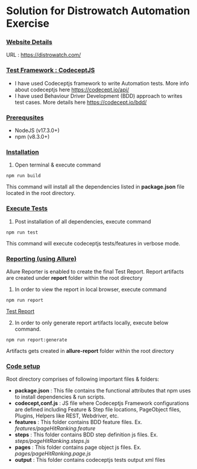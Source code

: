 # Solution for Distrowatch Automation Exercise

### <u>Website Details</u>
URL : https://distrowatch.com/

### <u>Test Framework : CodeceptJS</u>
- I have used Codeceptjs framework to write Automation tests. More info about codeceptjs here https://codecept.io/api/
- I have used Behaviour Driver Development (BDD) approach to writes test cases. More details here https://codecept.io/bdd/

### <u>Prerequsites</u>
- NodeJS (v17.3.0+)
- npm (v8.3.0+)

### <u>Installation</u>

1. Open terminal & execute command 

```npm run build```

This command will install all the dependencies listed in **package.json** file located in the root directory.

### <u>Execute Tests</u>

1. Post installation of all dependencies, execute command

```npm run test```

This command will execute codeceptjs tests/features in verbose mode.

### <u>Reporting (using Allure)</u>

Allure Reporter is enabled to create the final Test Report. 
Report artifacts are created under **report** folder within the root directory

1. In order to view the report in local browser, execute command

```npm run report```

[Test Report](allure-report/index.html)

2. In order to only generate report artifacts locally, execute below command.

```npm run report:generate```

Artifacts gets created in **allure-report** folder within the root directory

### <u> Code setup </u>

Root directory comprises of following important files & folders:
- **package.json** : This file contains the functional attributes that npm uses to install dependencies & run scripts.
- **codecept,conf.js** : JS file where Codeceptjs Framework configurations are defined including Feature & Step file locations, PageObject files, Plugins, Helpers like REST, Webdriver, etc.
- **features** : This folder contains BDD feature files. Ex. *features/pageHitRanking.feature*
- **steps** : This folder contains BDD step definition js files. Ex. *steps/pageHitRanking.steps.js*
- **pages** : This folder contains page object js files. Ex. *pages/pageHitRanking.page.js*
- **output** : This folder contains codeceptjs tests output xml files




